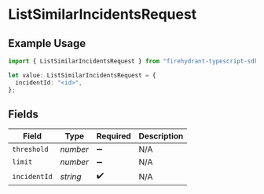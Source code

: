 # ListSimilarIncidentsRequest

## Example Usage

```typescript
import { ListSimilarIncidentsRequest } from "firehydrant-typescript-sdk/models/operations";

let value: ListSimilarIncidentsRequest = {
  incidentId: "<id>",
};
```

## Fields

| Field              | Type               | Required           | Description        |
| ------------------ | ------------------ | ------------------ | ------------------ |
| `threshold`        | *number*           | :heavy_minus_sign: | N/A                |
| `limit`            | *number*           | :heavy_minus_sign: | N/A                |
| `incidentId`       | *string*           | :heavy_check_mark: | N/A                |